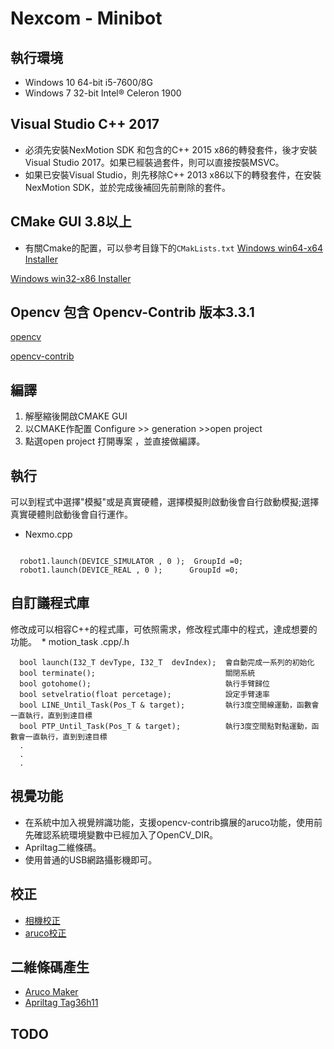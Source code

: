 #  Nexcom - Minibot

## 執行環境
 * Windows 10 64-bit i5-7600/8G  
 * Windows 7  32-bit Intel® Celeron 1900 

## Visual Studio C++ 2017
* 必須先安裝NexMotion SDK 和包含的C++ 2015 x86的轉發套件，後才安裝Visual Studio 2017。如果已經裝過套件，則可以直接按裝MSVC。
* 如果已安裝Visual Studio，則先移除C++ 2013 x86以下的轉發套件，在安裝NexMotion SDK，並於完成後補回先前刪除的套件。

## CMake GUI 3.8以上
* 有關Cmake的配置，可以參考目錄下的`CMakLists.txt`
[Windows win64-x64 Installer](https://cmake.org/files/v3.11/cmake-3.11.1-win64-x64.msi)

[Windows win32-x86 Installer](https://cmake.org/files/v3.11/cmake-3.11.1-win32-x86.msi)

## Opencv 包含 Opencv-Contrib 版本3.3.1
[opencv](https://github.com/opencv/opencv/archive/3.3.1.zip)

[opencv-contrib](https://github.com/opencv/opencv_contrib/archive/3.3.1.zip)

## 編譯
 1. 解壓縮後開啟CMAKE GUI
 2. 以CMAKE作配置 Configure >> generation >>open project
 3. 點選open project 打開專案 ，並直接做編譯。
 
 
## 執行
可以到程式中選擇"模擬"或是真實硬體，選擇模擬則啟動後會自行啟動模擬;選擇真實硬體則啟動後會自行運作。
* Nexmo.cpp
```
 
  robot1.launch(DEVICE_SIMULATOR , 0 );  GroupId =0;
  robot1.launch(DEVICE_REAL , 0 );      GroupId =0;

```

## 自訂議程式庫
修改成可以相容C++的程式庫，可依照需求，修改程式庫中的程式，達成想要的功能。 
  * motion_task .cpp/.h
```
  bool launch(I32_T devType, I32_T  devIndex);  會自動完成一系列的初始化 
  bool terminate();                             關閉系統
  bool gotohome();                              執行手臂歸位
  bool setvelratio(float percetage);            設定手臂速率
  bool LINE_Until_Task(Pos_T & target);         執行3度空間線運動，函數會一直執行，直到到達目標
  bool PTP_Until_Task(Pos_T & target);          執行3度空間點對點運動，函數會一直執行，直到到達目標
  .
  .
  .
```

## 視覺功能 
* 在系統中加入視覺辨識功能，支援opencv-contrib擴展的aruco功能，使用前先確認系統環境變數中已經加入了OpenCV_DIR。
* Apriltag二維條碼。
* 使用普通的USB網路攝影機即可。

## 校正
* [相機校正](https://docs.opencv.org/3.1.0/dc/dbb/tutorial_py_calibration.html)
* [aruco校正](https://docs.opencv.org/3.1.0/d5/dae/tutorial_aruco_detection.html)

## 二維條碼產生
* [Aruco Maker](https://docs.opencv.org/3.1.0/d5/dae/tutorial_aruco_detection.html)
* [Apriltag Tag36h11](https://robot2016.mit.edu/sites/default/files/documents/project_apriltag36h11.pdf)

## TODO



